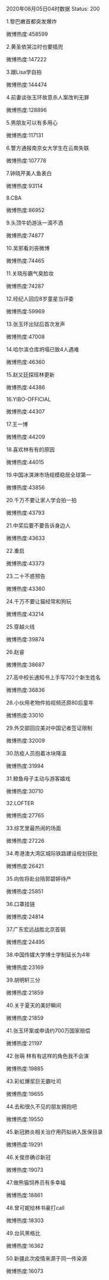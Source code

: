 2020年08月05日04时数据
Status: 200

1.黎巴嫩首都突发爆炸

微博热度:458599

2.黄圣依哭泣时也要插兜

微博热度:147222

3.跟Lisa学自拍

微博热度:144474

4.前妻谈张玉环故意杀人案改判无罪

微博热度:128896

5.男朋友可以有多用心

微博热度:117131

6.警方通报南京女大学生在云南失联

微博热度:107778

7.钟晓芹美人鱼表白

微博热度:93114

8.CBA

微博热度:86952

9.头顶牛奶游泳一滴不洒

微博热度:74877

10.吴邪看刘丧微博

微博热度:74465

11.关晓彤霸气臭脸妆

微博热度:74287

12.经纪人回应8岁童星当评委

微博热度:59969

13.张玉环出狱后首次发声

微博热度:47008

14.哈尔滨仓库坍塌已致4人遇难

微博热度:46360

15.赵又廷探班林更新

微博热度:44386

16.YIBO-OFFICIAL

微博热度:44307

17.王一博

微博热度:44209

18.喜欢林有有的原因

微博热度:44015

19.中国冰淇淋市场规模稳居全球第一

微博热度:43856

20.千万不要让家人学会拍一拍

微博热度:43793

21.中奖后要不要告诉身边人

微博热度:43633

22.重启

微博热度:43373

23.二十不惑预告

微博热度:43360

24.千万不要让猫经常和狗玩

微博热度:43214

25.穿越火线

微博热度:39874

26.赵睿

微博热度:38687

27.高中校长通知书上手写702个新生姓名

微博热度:36836

28.小伙用老物件拍视频还原80后童年

微博热度:33010

29.外交部回应美对中国记者签证限制

微博热度:32009

30.防疫人员抱着冰块降温

微博热度:31994

31.鲸鱼母子主动与游客嬉戏

微博热度:30710

32.LOFTER

微博热度:27765

33.综艺里最热闹的场面

微博热度:27226

34.粤港澳大湾区城际铁路建设规划获批

微博热度:26421

35.向佐将赴台陪郭碧婷待产

微博热度:25851

36.口罩挂链

微博热度:24814

37.广东宏远战胜北京首钢

微博热度:24495

38.中国传媒大学博士学制延长为4年

微博热度:23169

39.胡明轩三分

微博热度:21859

40.关于夏天的美好瞬间

微博热度:21859

41.张玉环案或申请约700万国家赔偿

微博热度:21197

42.张萌 林有有这样的角色我不会演

微博热度:19885

43.彩虹爆浆巨无霸吐司

微博热度:19655

44.去和很久不见的朋友拥抱吧

微博热度:19550

45.新冠肺炎相关治疗用药拟纳入医保目录

微博热度:19291

46.关俊彦确诊新冠

微博热度:19073

47.做熊猫饲养员有多幸福

微博热度:18861

48.曾可妮给林书豪打call

微博热度:18303

49.台风黑格比

微博热度:16362

50.新疆此次疫情来源于同一传染源

微博热度:16073

